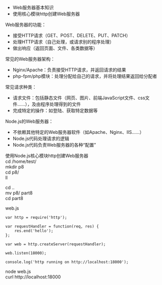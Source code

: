 * Web服务器基本知识
* 使用核心模块http创建Web服务器

Web服务器的功能：
* 接受HTTP请求（GET、POST、DELETE、PUT、PATCH）
* 处理HTTP请求（自己处理，或请求别的程序处理）
* 做出响应（返回页面、文件、各类数据等）

常见的Web服务器架构：
* Nginx/Apache：负责接受HTTP请求，并返回请求的结果
* php-fpm/php模块：处理分配给自己的请求，并将处理结果返回给分配者

常见请求种类：
* 请求文件：包括静态文件（网页、图片、前端JavaScript文件、css文件......），及由程序处理得到的文件
* 完成特定的操作：如登陆、获取特定数据等

Node.js的Web服务器：
* 不依赖其他特定的Web服务器软件（如Apache、Nginx、IIS......）
* Node.js代码处理请求的逻辑
* Node.js代码负责Web服务器的各种“配置”

使用Node.js核心模块http创建Web服务器<br>
cd /home/test/<br>
mkdir p8<br>
cd p8/<br>
ll<br>

cd ..<br>
mv p8/ part8<br>
cd part8<br>

web.js
```
var http = require('http');

var requestHandler = function(req, res) {
    res.end('hello');
};

var web = http.createServer(requestHandler);

web.listen(18000);

console.log('http running on http://localhost:18000');
```
node web.js<br>
curl http://localhost:18000